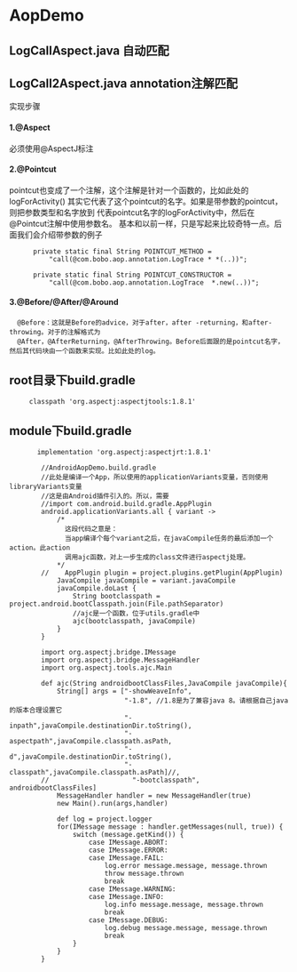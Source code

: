 # AopDemo

## LogCallAspect.java 自动匹配

## LogCall2Aspect.java  annotation注解匹配

实现步骤
 <h4>1.@Aspect    </h4>
      必须使用@AspectJ标注
    
 <h4>2.@Pointcut </h4>
       pointcut也变成了一个注解，这个注解是针对一个函数的，比如此处的logForActivity()
       其实它代表了这个pointcut的名字。如果是带参数的pointcut，则把参数类型和名字放到
       代表pointcut名字的logForActivity中，然后在@Pointcut注解中使用参数名。
       基本和以前一样，只是写起来比较奇特一点。后面我们会介绍带参数的例子

          private static final String POINTCUT_METHOD =
              "call(@com.bobo.aop.annotation.LogTrace * *(..))";

          private static final String POINTCUT_CONSTRUCTOR =
              "call(@com.bobo.aop.annotation.LogTrace  *.new(..))";

 <h4> 3.@Before/@After/@Around     </h4>

      @Before：这就是Before的advice，对于after，after -returning，和after-throwing。对于的注解格式为
      @After，@AfterReturning，@AfterThrowing。Before后面跟的是pointcut名字，然后其代码块由一个函数来实现。比如此处的log。

  <h2>root目录下build.gradle    </h2>
    
         classpath 'org.aspectj:aspectjtools:1.8.1' 
        
    
 <h2> module下build.gradle </h2>
  
           implementation 'org.aspectj:aspectjrt:1.8.1'
  
            //AndroidAopDemo.build.gradle
            //此处是编译一个App，所以使用的applicationVariants变量，否则使用libraryVariants变量
            //这是由Android插件引入的。所以，需要
            //import com.android.build.gradle.AppPlugin
            android.applicationVariants.all { variant ->
                /*
                  这段代码之意是：
                  当app编译个每个variant之后，在javaCompile任务的最后添加一个action。此action
                  调用ajc函数，对上一步生成的class文件进行aspectj处理。
                */
            //    AppPlugin plugin = project.plugins.getPlugin(AppPlugin)
                JavaCompile javaCompile = variant.javaCompile
                javaCompile.doLast {
                    String bootclasspath = project.android.bootClasspath.join(File.pathSeparator)
                    //ajc是一个函数，位于utils.gradle中
                    ajc(bootclasspath, javaCompile)
                }
            }

            import org.aspectj.bridge.IMessage
            import org.aspectj.bridge.MessageHandler
            import org.aspectj.tools.ajc.Main

            def ajc(String androidbootClassFiles,JavaCompile javaCompile){
                String[] args = ["-showWeaveInfo",
                                 "-1.8", //1.8是为了兼容java 8。请根据自己java的版本合理设置它
                                 "-inpath",javaCompile.destinationDir.toString(),
                                 "-aspectpath",javaCompile.classpath.asPath,
                                 "-d",javaCompile.destinationDir.toString(),
                                 "-classpath",javaCompile.classpath.asPath]//,
            //                     "-bootclasspath", androidbootClassFiles]
                MessageHandler handler = new MessageHandler(true)
                new Main().run(args,handler)

                def log = project.logger
                for(IMessage message : handler.getMessages(null, true)) {
                    switch (message.getKind()) {
                        case IMessage.ABORT:
                        case IMessage.ERROR:
                        case IMessage.FAIL:
                            log.error message.message, message.thrown
                            throw message.thrown
                            break
                        case IMessage.WARNING:
                        case IMessage.INFO:
                            log.info message.message, message.thrown
                            break
                        case IMessage.DEBUG:
                            log.debug message.message, message.thrown
                            break
                    }
                }
            }
   
